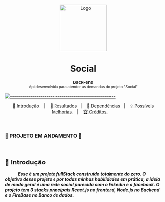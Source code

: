 <p align="center">
  <img src="https://user-images.githubusercontent.com/60453269/216188774-9349330a-7e20-4039-ad76-ece09f24096d.png" alt="Logo" width="150" height="150" />
</p>

<h1 align="center"> Social </h1>

<a id="Sumário"></a>


<p align="center">
  <b> Back-end  </b></br>
  <sub> Api desenvolvida para atender as demandas do projeto "Social"
  <sub>
</p>

[![-----------------------------------------------------](https://raw.githubusercontent.com/andreasbm/readme/master/assets/lines/colored.png)](#table-of-contents)

<p align="center">
  <a href="#Introdução"> 🧩 Introdução </a>&nbsp;&nbsp;&nbsp;|&nbsp;&nbsp;&nbsp;
  <a href="#Resultados"> 🚀 Resultados</a>&nbsp;&nbsp;&nbsp;|&nbsp;&nbsp;&nbsp;
  <a href="#Dependências"> 🧪 Dependências</a>&nbsp;&nbsp;&nbsp;|&nbsp;&nbsp;&nbsp;
  <a href="#Ideias">💡 Possíveis Melhorias </a>&nbsp;&nbsp;&nbsp;|&nbsp;&nbsp;&nbsp;
  <a href="#Creditos"> 🏆 Créditos </a>&nbsp;&nbsp;&nbsp;&nbsp;&nbsp;&nbsp;
</p>
<br /> 

### 🚧 PROJETO EM ANDAMENTO 🚧

<br /> 


<a id="Introdução"></a>
## 🧩 Introdução 

  ***⠀⠀⠀⠀Esse é um projeto fullStack construído totalmente do zero. O objetivo desse projeto é por todas minhas habilidades em prática,
  a ideia de modo geral é uma rede social parecida com o linkedin e o facebook. O projeto tem 3 stacks principais React.js no frontend, 
  Node.js no Backend e o FireBase no Banco de dados.***

<br/>
